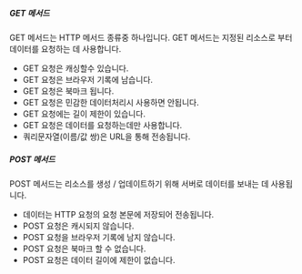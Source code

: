 ##### GET 메서드

GET 메서드는 HTTP 메서드 종류중 하나입니다. GET 메서드는 지정된 리소스로 부터 데이터를 요청하는 데 사용합니다.

- GET 요청은 캐싱할수 있습니다.
- GET 요청은 브라우저 기록에 남습니다.
- GET 요청은 북마크 됩니다.
- GET 요청은 민감한 데이터처리시 사용하면 안됩니다.
- GET 요청에는 길이 제한이 있습니다.
- GET 요청은 데이터를 요청하는데만 사용합니다.
- 쿼리문자열(이름/값 쌍)은 URL을 통해 전송됩니다.

##### POST 메서드

POST 메서드는 리소스를 생성 / 업데이트하기 위해 서버로 데이터를 보내는 데 사용됩니다.

- 데이터는 HTTP 요청의 요청 본문에 저장되어 전송됩니다.
- POST 요청은 캐시되지 않습니다.
- POST 요청을 브라우저 기록에 남지 않습니다.
- POST 요청은 북마크 할 수 없습니다.
- POST 요청은 데이터 길이에 제한이 없습니다.